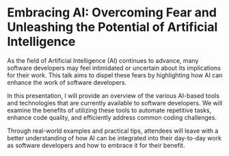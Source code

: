 # Embracing AI: Overcoming Fear and Unleashing the Potential of Artificial Intelligence

As the field of Artificial Intelligence (AI) continues to advance, many software developers may feel intimidated or uncertain about its implications for their work. This talk aims to dispel these fears by highlighting how AI can enhance the work of software developers.

In this presentation, I will provide an overview of the various AI-based tools and technologies that are currently available to software developers. We will examine the benefits of utilizing these tools to automate repetitive tasks, enhance code quality, and efficiently address common coding challenges.

Through real-world examples and practical tips, attendees will leave with a better understanding of how AI can be integrated into their day-to-day work as software developers and how to embrace it for their benefit.


